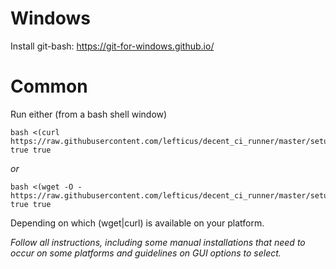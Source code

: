 Windows
=======

Install git-bash: https://git-for-windows.github.io/

Common
======

Run either (from a bash shell window)

```
bash <(curl https://raw.githubusercontent.com/lefticus/decent_ci_runner/master/setup_ci.sh) true true
```

*or*

```
bash <(wget -O - https://raw.githubusercontent.com/lefticus/decent_ci_runner/master/setup_ci.sh) true true
```

Depending on which (wget|curl) is available on your platform.

*Follow all instructions, including some manual installations that need to occur on some platforms and guidelines on GUI options to select.*


